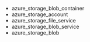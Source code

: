 - azure_storage_blob_container
- azure_storage_account
- azure_storage_file_service
- azure_storage_blob_service
- azure_storage_blob